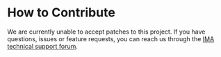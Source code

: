# How to Contribute

We are currently unable to accept patches to this project. If you have
questions, issues or feature requests, you can reach us through the
[IMA technical support forum](https://groups.google.com/g/ima-sdk).